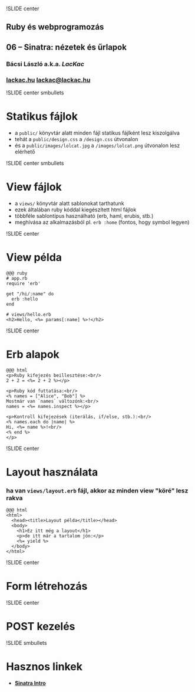 !SLIDE center
## Ruby és webprogramozás
## 06 – **Sinatra**: nézetek és űrlapok

### **Bácsi László a.k.a. *LacKac***
### [lackac.hu](http://lackac.hu) lackac@lackac.hu

!SLIDE center smbullets
# Statikus fájlok

* a `public/` könyvtár alatt minden fájl statikus fájlként lesz kiszolgálva
* tehát a `public/design.css` a `/design.css` útvonalon
* és a `public/images/lolcat.jpg` a `/images/lolcat.png` útvonalon lesz elérhető

!SLIDE center smbullets
# View fájlok

* a `views/` könyvtár alatt sablonokat tarthatunk
* ezek általában ruby kóddal kiegészített html fájlok
* többféle sablontípus használható (erb, haml, erubis, stb.)
* meghívása az alkalmazásból pl. `erb :home` (fontos, hogy symbol legyen)

!SLIDE center
# View példa

    @@@ ruby
    # app.rb
    require 'erb'

    get "/hi/:name" do
      erb :hello
    end

    # views/hello.erb
    <h2>Hello, <%= params[:name] %>!</h2>

!SLIDE center
# Erb alapok

    @@@ html
    <p>Ruby kifejezés beillesztése:<br/>
    2 + 2 = <%= 2 + 2 %></p>

    <p>Ruby kód futtatása:<br/>
    <% names = ["Alice", "Bob"] %>
    Mostmár van `names` változónk:<br/>
    names = <%= names.inspect %></p>

    <p>Kontroll kifejezések (iterálás, if/else, stb.):<br/>
    <% names.each do |name| %>
    Hi, <%= name %>!<br/>
    <% end %>
    </p>

!SLIDE center
# Layout használata

### ha van `views/layout.erb` fájl, akkor az minden view "köré" lesz rakva

    @@@ html
    <html>
      <head><title>Layout példa</title></head>
      <body>
        <h1>Ez itt még a layout</h1>
        <p>de itt már a tartalom jön:</p>
        <%= yield %>
      </body>
    </html>

!SLIDE center
# Form létrehozás

!SLIDE center
# POST kezelés

!SLIDE smbullets
# Hasznos linkek

* **[Sinatra Intro](http://www.sinatrarb.com/intro)**
